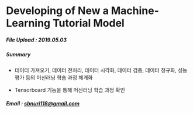 # Developing of New a Machine-Learning Tutorial Model

##### File Upload : 2019.05.03

##### Summary

- 데이터 가져오기, 데이터 전처리, 데이터 시각화, 데이터 검증, 데이터 정규화, 성능 평가 등의 머신러닝 학습 과정 체계화

- Tensorboard 기능을 통해 머신러닝 학습 과정 확인

##### Email : sbnuri118@gmail.com

